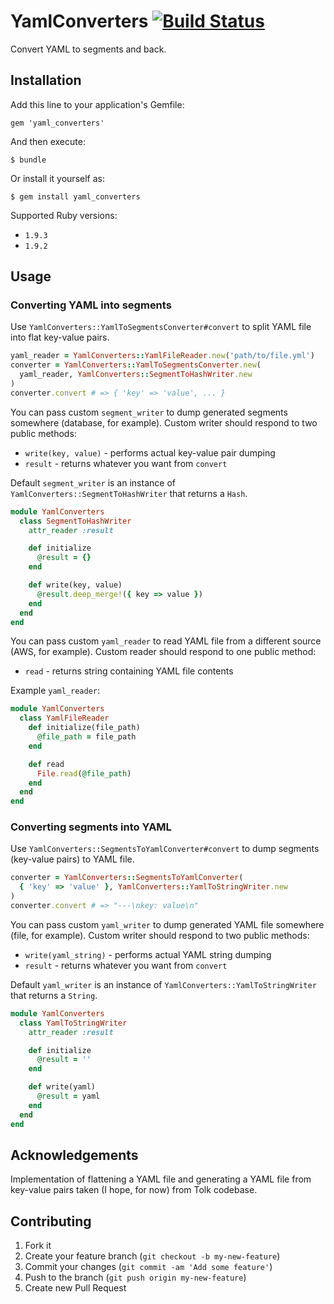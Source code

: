# YamlConverters  [![Build Status](https://secure.travis-ci.org/tomekw/yaml_converters.png)](http://travis-ci.org/tomekw/yaml_converters)

Convert YAML to segments and back.

## Installation

Add this line to your application's Gemfile:

    gem 'yaml_converters'

And then execute:

    $ bundle

Or install it yourself as:

    $ gem install yaml_converters

Supported Ruby versions:

* `1.9.3`
* `1.9.2`

## Usage

### Converting YAML into segments

Use `YamlConverters::YamlToSegmentsConverter#convert` to split YAML file
into flat key-value pairs.

``` ruby
yaml_reader = YamlConverters::YamlFileReader.new('path/to/file.yml')
converter = YamlConverters::YamlToSegmentsConverter.new(
  yaml_reader, YamlConverters::SegmentToHashWriter.new
)
converter.convert # => { 'key' => 'value', ... }
```

You can pass custom `segment_writer` to dump generated segments
somewhere (database, for example). Custom writer should respond to
two public methods:

* `write(key, value)` - performs actual key-value pair dumping
* `result` - returns whatever you want from `convert`

Default `segment_writer` is an instance of
`YamlConverters::SegmentToHashWriter` that returns a `Hash`.

``` ruby
module YamlConverters
  class SegmentToHashWriter
    attr_reader :result

    def initialize
      @result = {}
    end

    def write(key, value)
      @result.deep_merge!({ key => value })
    end
  end
end
```

You can pass custom `yaml_reader` to read YAML file from
a different source (AWS, for example). Custom reader should respond to
one public method:

* `read` - returns string containing YAML file contents

Example `yaml_reader`:

``` ruby
module YamlConverters
  class YamlFileReader
    def initialize(file_path)
      @file_path = file_path
    end

    def read
      File.read(@file_path)
    end
  end
end
```

### Converting segments into YAML

Use `YamlConverters::SegmentsToYamlConverter#convert` to dump segments
(key-value pairs) to YAML file.

``` ruby
converter = YamlConverters::SegmentsToYamlConverter(
  { 'key' => 'value' }, YamlConverters::YamlToStringWriter.new
)
converter.convert # => "---\nkey: value\n"
```

You can pass custom `yaml_writer` to dump generated YAML file
somewhere (file, for example). Custom writer should respond to
two public methods:

* `write(yaml_string)` - performs actual YAML string dumping
* `result` - returns whatever you want from `convert`

Default `yaml_writer` is an instance of
`YamlConverters::YamlToStringWriter` that returns a `String`.

``` ruby
module YamlConverters
  class YamlToStringWriter
    attr_reader :result

    def initialize
      @result = ''
    end

    def write(yaml)
      @result = yaml
    end
  end
end
```

## Acknowledgements

Implementation of flattening a YAML file and generating a YAML file
from key-value pairs taken (I hope, for now) from Tolk codebase.

## Contributing

1. Fork it
2. Create your feature branch (`git checkout -b my-new-feature`)
3. Commit your changes (`git commit -am 'Add some feature'`)
4. Push to the branch (`git push origin my-new-feature`)
5. Create new Pull Request

